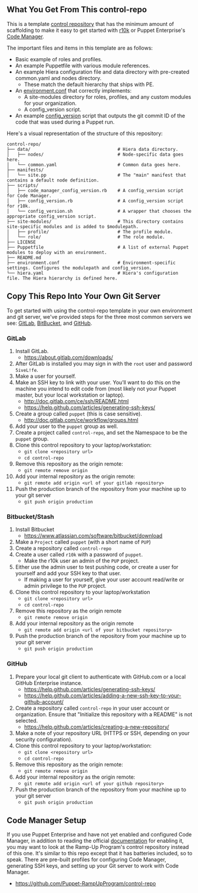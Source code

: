 ## What You Get From This control-repo

This is a template [control repository](https://puppet.com/docs/pe/latest/code_management/control_repo.html) that has the minimum amount of scaffolding to make it easy to get started with [r10k](https://puppet.com/docs/pe/latest/code_management/r10k.html) or Puppet Enterprise's [Code Manager](https://puppet.com/docs/pe/latest/code_management/code_mgr.html).

The important files and items in this template are as follows:

* Basic example of roles and profiles.
* An example Puppetfile with various module references.
* An example Hiera configuration file and data directory with pre-created common.yaml and nodes directory.
  * These match the default hierarchy that ships with PE.
* An [environment.conf](https://puppet.com/docs/puppet/5.3/config_file_environment.html) that correctly implements:
  * A site-modules directory for roles, profiles, and any custom modules for your organization.
  * A config\_version script.
* An example [config\_version](https://puppet.com/docs/puppet/5.3/config_file_environment.html#configversion) script that outputs the git commit ID of the code that was used during a Puppet run.

Here's a visual representation of the structure of this repository:

```
control-repo/
├── data/                                 # Hiera data directory.
│   ├── nodes/                            # Node-specific data goes here.
│   └── common.yaml                       # Common data goes here.
├── manifests/
│   └── site.pp                           # The "main" manifest that contains a default node definition.
├── scripts/
│   ├── code_manager_config_version.rb    # A config_version script for Code Manager.
│   ├── config_version.rb                 # A config_version script for r10k.
│   └── config_version.sh                 # A wrapper that chooses the appropriate config_version script.
├── site-modules/                         # This directory contains site-specific modules and is added to $modulepath.
│   ├── profile/                          # The profile module.
│   └── role/                             # The role module.
├── LICENSE
├── Puppetfile                            # A list of external Puppet modules to deploy with an environment.
├── README.md
├── environment.conf                      # Environment-specific settings. Configures the modulepath and config_version.
└── hiera.yaml                            # Hiera's configuration file. The Hiera hierarchy is defined here.
```

## Copy This Repo Into Your Own Git Server

To get started with using the control-repo template in your own environment and git server, we've provided steps for the three most common servers we see: [GitLab](#gitlab), [BitBucket](#bitbucketstash), and [GitHub](#github).

### GitLab

1. Install GitLab.
    * <https://about.gitlab.com/downloads/>
1. After GitLab is installed you may sign in with the `root` user and password `5iveL!fe`.
1. Make a user for yourself.
1. Make an SSH key to link with your user. You’ll want to do this on the machine you intend to edit code from (most likely not your Puppet master, but your local workstation or laptop).
    * <http://doc.gitlab.com/ce/ssh/README.html>
    * <https://help.github.com/articles/generating-ssh-keys/>
1. Create a group called `puppet` (this is case sensitive).
    * <http://doc.gitlab.com/ce/workflow/groups.html>
1. Add your user to the `puppet` group as well.
1. Create a project called `control-repo`, and set the Namespace to be the `puppet` group.
1. Clone this control repository to your laptop/workstation:
    * `git clone <repository url>`
    * `cd control-repo`
1. Remove this repository as the origin remote:
    * `git remote remove origin`
1. Add your internal repository as the origin remote:
    * `git remote add origin <url of your gitlab repository>`
1. Push the production branch of the repository from your machine up to your git server
    * `git push origin production`

### Bitbucket/Stash

1. Install Bitbucket
    * <https://www.atlassian.com/software/bitbucket/download>
1. Make a `Project` called `puppet` (with a short name of `PUP`)
1. Create a repository called `control-repo`
1. Create a user called `r10k` with a password of `puppet`.
    * Make the r10k user an admin of the `PUP` project.
1. Either use the admin user to test pushing code, or create a user for yourself and add your SSH key to that user.
    * If making a user for yourself, give your user account read/write or admin privilege to the `PUP` project.
1. Clone this control repository to your laptop/workstation
    * `git clone <repository url>`
    * `cd control-repo`
1. Remove this repository as the origin remote
    * `git remote remove origin`
1. Add your internal repository as the origin remote
    * `git remote add origin <url of your bitbucket repository>`
1. Push the production branch of the repository from your machine up to your git server
    * `git push origin production`

### GitHub

1. Prepare your local git client to authenticate with GitHub.com or a local GitHub Enterprise instance.
    * <https://help.github.com/articles/generating-ssh-keys/>
    * <https://help.github.com/articles/adding-a-new-ssh-key-to-your-github-account/>
1. Create a repository called `control-repo` in your user account or organization. Ensure that "Initialize this repository with a README" is not selected.
    * <https://help.github.com/articles/creating-a-new-repository/>
1. Make a note of your repository URL (HTTPS or SSH, depending on your security configuration).
1. Clone this control repository to your laptop/workstation:
    * `git clone <repository url>`
    * `cd control-repo`
1. Remove this repository as the origin remote:
    * `git remote remove origin`
1. Add your internal repository as the origin remote:
    * `git remote add origin <url of your github repository>`
1. Push the production branch of the repository from your machine up to your git server
    * `git push origin production`

## Code Manager Setup

If you use Puppet Enterprise and have not yet enabled and configured Code Manager, in addition to reading the official [documentation](https://puppet.com/docs/pe/latest/code_mgr.html) for enabling it, you may want to look at the Ramp-Up Program's control repository instead of this one. It's similar to this repo except that it has batteries included, so to speak. There are pre-built profiles for configuring Code Manager, generating SSH keys, and setting up your Git server to work with Code Manager.

* <https://github.com/Puppet-RampUpProgram/control-repo>

